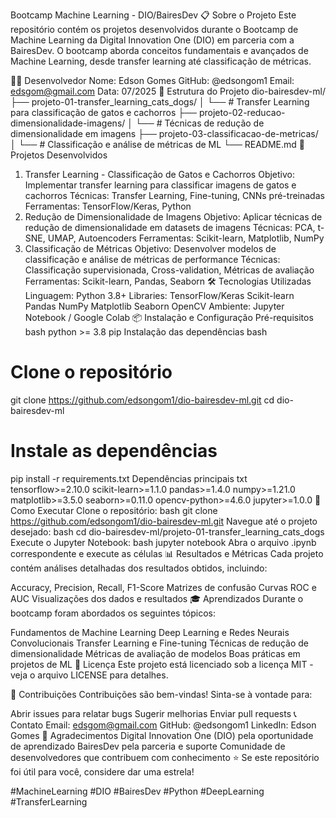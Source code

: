 Bootcamp Machine Learning - DIO/BairesDev
📋 Sobre o Projeto
Este repositório contém os projetos desenvolvidos durante o Bootcamp de Machine Learning da Digital Innovation One (DIO) em parceria com a BairesDev. O bootcamp aborda conceitos fundamentais e avançados de Machine Learning, desde transfer learning até classificação de métricas.

👨‍💻 Desenvolvedor
Nome: Edson Gomes
GitHub: @edsongom1
Email: edsgom@gmail.com
Data: 07/2025
📁 Estrutura do Projeto
dio-bairesdev-ml/
├── projeto-01-transfer_learning_cats_dogs/
│   └── # Transfer Learning para classificação de gatos e cachorros
├── projeto-02-reducao-dimensionalidade-imagens/
│   └── # Técnicas de redução de dimensionalidade em imagens
├── projeto-03-classificacao-de-metricas/
│   └── # Classificação e análise de métricas de ML
└── README.md
🚀 Projetos Desenvolvidos
1. Transfer Learning - Classificação de Gatos e Cachorros
Objetivo: Implementar transfer learning para classificar imagens de gatos e cachorros
Técnicas: Transfer Learning, Fine-tuning, CNNs pré-treinadas
Ferramentas: TensorFlow/Keras, Python
2. Redução de Dimensionalidade de Imagens
Objetivo: Aplicar técnicas de redução de dimensionalidade em datasets de imagens
Técnicas: PCA, t-SNE, UMAP, Autoencoders
Ferramentas: Scikit-learn, Matplotlib, NumPy
3. Classificação de Métricas
Objetivo: Desenvolver modelos de classificação e análise de métricas de performance
Técnicas: Classificação supervisionada, Cross-validation, Métricas de avaliação
Ferramentas: Scikit-learn, Pandas, Seaborn
🛠️ Tecnologias Utilizadas
Linguagem: Python 3.8+
Libraries:
TensorFlow/Keras
Scikit-learn
Pandas
NumPy
Matplotlib
Seaborn
OpenCV
Ambiente: Jupyter Notebook / Google Colab
📦 Instalação e Configuração
Pré-requisitos
bash
python >= 3.8
pip
Instalação das dependências
bash
# Clone o repositório
git clone https://github.com/edsongom1/dio-bairesdev-ml.git
cd dio-bairesdev-ml

# Instale as dependências
pip install -r requirements.txt
Dependências principais
txt
tensorflow>=2.10.0
scikit-learn>=1.1.0
pandas>=1.4.0
numpy>=1.21.0
matplotlib>=3.5.0
seaborn>=0.11.0
opencv-python>=4.6.0
jupyter>=1.0.0
🎯 Como Executar
Clone o repositório:
bash
git clone https://github.com/edsongom1/dio-bairesdev-ml.git
Navegue até o projeto desejado:
bash
cd dio-bairesdev-ml/projeto-01-transfer_learning_cats_dogs
Execute o Jupyter Notebook:
bash
jupyter notebook
Abra o arquivo .ipynb correspondente e execute as células
📊 Resultados e Métricas
Cada projeto contém análises detalhadas dos resultados obtidos, incluindo:

Accuracy, Precision, Recall, F1-Score
Matrizes de confusão
Curvas ROC e AUC
Visualizações dos dados e resultados
🎓 Aprendizados
Durante o bootcamp foram abordados os seguintes tópicos:

Fundamentos de Machine Learning
Deep Learning e Redes Neurais Convolucionais
Transfer Learning e Fine-tuning
Técnicas de redução de dimensionalidade
Métricas de avaliação de modelos
Boas práticas em projetos de ML
📝 Licença
Este projeto está licenciado sob a licença MIT - veja o arquivo LICENSE para detalhes.

🤝 Contribuições
Contribuições são bem-vindas! Sinta-se à vontade para:

Abrir issues para relatar bugs
Sugerir melhorias
Enviar pull requests
📞 Contato
Email: edsgom@gmail.com
GitHub: @edsongom1
LinkedIn: Edson Gomes
🙏 Agradecimentos
Digital Innovation One (DIO) pela oportunidade de aprendizado
BairesDev pela parceria e suporte
Comunidade de desenvolvedores que contribuem com conhecimento
⭐ Se este repositório foi útil para você, considere dar uma estrela!

#MachineLearning #DIO #BairesDev #Python #DeepLearning #TransferLearning

